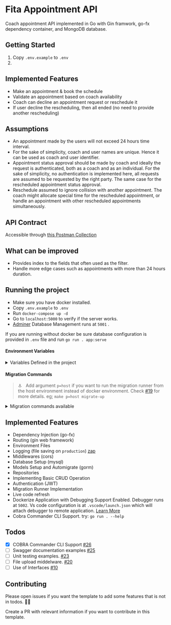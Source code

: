 # Fita Appointment API

Coach appointment API implemented in Go with Gin framwork, go-fx dependency container, and MongoDB database.

## Getting Started
1. Copy `.env.example` to `.env`
2. 

## Implemented Features
- Make an appointment & book the schedule
- Validate an appointment based on coach availability
- Coach can decline an appointment request or reschedule it
- If user decline the rescheduling, then all ended (no need to provide another rescheduling)

## Assumptions
- An appointment made by the users will not exceed 24 hours time interval.
- For the sake of simplicity, coach and user names are unique. Hence it can be used as coach and user identifier.
- Appointment status approval should be made by coach and ideally the request is authenticated, both as a coach and as an individual. For the sake of simplicity, no authentication is implemented here, all requests are assumed to be requested by the right party. The same case for the rescheduled appointment status approval.
- Reschedule assumed to ignore collision with another appointment. The coach might allocate special time for the rescheduled appointment, or handle an appointment with other rescheduled appointments simultaneously.

## API Contract
Accessible through [this Postman Collection](https://www.getpostman.com/collections/7eb03ebd40f027e8ade4)

## What can be improved
- Provides index to the fields that often used as the filter.
- Handle more edge cases such as appointments with more than 24 hours duration.

## Running the project

- Make sure you have docker installed.
- Copy `.env.example` to `.env`
- Run `docker-compose up -d`
- Go to `localhost:5000` to verify if the server works.
- [Adminer](https://www.adminer.org/) Database Management runs at `5001` .

If you are running without docker be sure database configuration is provided in `.env` file and run `go run . app:serve`

#### Environment Variables

<details>
    <summary>Variables Defined in the project </summary>

| Key            | Value                    | Desc                                        |
| -------------- | ------------------------ | ------------------------------------------- |
| `SERVER_PORT`  | `5000`                   | Port at which app runs                      |
| `ENV`          | `development,production` | App running Environment                     |
| `LOG_OUTPUT`   | `./server.log`           | Output Directory to save logs               |
| `LOG_LEVEL`    | `info`                   | Level for logging (check lib/logger.go:172) |
| `DB_USER`      | `username`               | Database Username                           |
| `DB_PASS`      | `password`               | Database Password                           |
| `DB_HOST`      | `0.0.0.0`                | Database Host                               |
| `DB_PORT`      | `3306`                   | Database Port                               |
| `DB_NAME`      | `test`                   | Database Name                               |
| `JWT_SECRET`   | `secret`                 | JWT Token Secret key                        |
| `ADMINER_PORT` | `5001`                   | Adminer DB Port                             |
| `DEBUG_PORT`   | `5002`                   | Port that delve debugger runs in            |

</details>

#### Migration Commands

> ⚓️ &nbsp; Add argument `p=host` if you want to run the migration runner from the host environment instead of docker environment.
> Check [#19](https://github.com/dipeshdulal/clean-gin/issues/19) for more details. eg; `make p=host migrate-up`

<details>
    <summary>Migration commands available</summary>

| Command             | Desc                                           |
| ------------------- | ---------------------------------------------- |
| `make migrate-up`   | runs migration up command                      |
| `make migrate-down` | runs migration down command                    |
| `make force`        | Set particular version but don't run migration |
| `make goto`         | Migrate to particular version                  |
| `make drop`         | Drop everything inside database                |
| `make create`       | Create new migration file(up & down)           |

</details>

## Implemented Features

- Dependency Injection (go-fx)
- Routing (gin web framework)
- Environment Files
- Logging (file saving on `production`) [zap](https://github.com/uber-go/zap)
- Middlewares (cors)
- Database Setup (mysql)
- Models Setup and Automigrate (gorm)
- Repositories
- Implementing Basic CRUD Operation
- Authentication (JWT)
- Migration Runner Implementation
- Live code refresh
- Dockerize Application with Debugging Support Enabled. Debugger runs at `5002`. Vs code configuration is at `.vscode/launch.json` which will attach debugger to remote application. [Learn More](https://medium.com/wesionary-team/docker-debug-environment-for-go-and-gin-framework-36df80e061ac?source=friends_link&sk=35c9d856852944083dd30059200d87f0)
- Cobra Commander CLI Support. try: `go run . --help`

## Todos

- [x] COBRA Commander CLI Support [#26](https://github.com/dipeshdulal/clean-gin/issues/26)
- [ ] Swagger documentation examples [#25](https://github.com/dipeshdulal/clean-gin/issues/25)
- [ ] Unit testing examples. [#23](https://github.com/dipeshdulal/clean-gin/issues/23)
- [ ] File upload middelware. [#20](https://github.com/dipeshdulal/clean-gin/issues/20)
- [ ] Use of Interfaces [#10](https://github.com/dipeshdulal/clean-gin/issues/10)

## Contributing

Please open issues if you want the template to add some features that is not in todos. 🙇‍♂️

Create a PR with relevant information if you want to contribute in this template.
